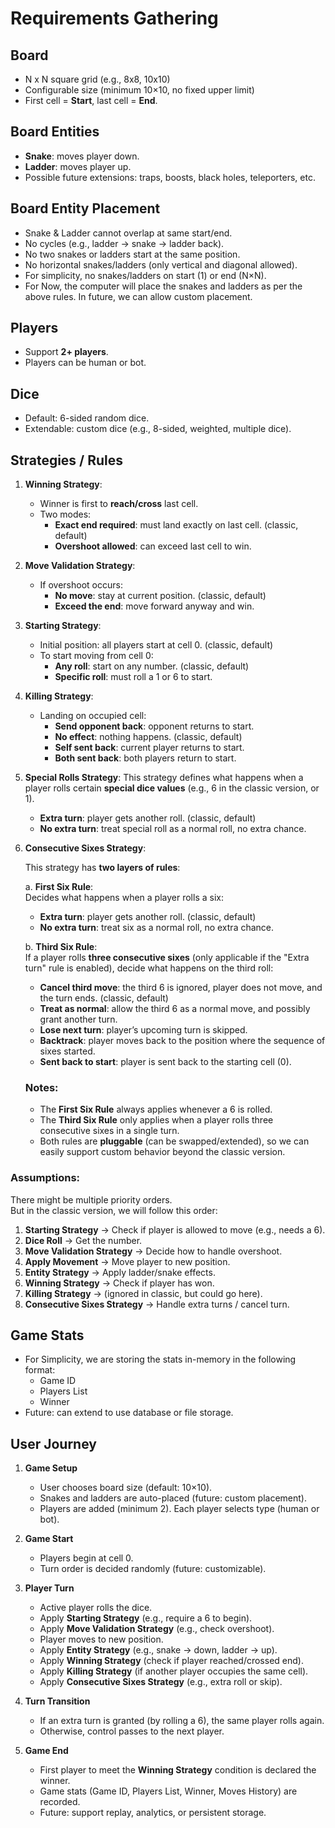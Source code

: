 # Requirements Gathering

## Board
- N x N square grid (e.g., 8x8, 10x10)
- Configurable size (minimum 10×10, no fixed upper limit)
- First cell = **Start**, last cell = **End**.

## Board Entities
- **Snake**: moves player down.
- **Ladder**: moves player up.
- Possible future extensions: traps, boosts, black holes, teleporters, etc.

## Board Entity Placement
- Snake & Ladder cannot overlap at same start/end.
- No cycles (e.g., ladder → snake → ladder back).
- No two snakes or ladders start at the same position.
- No horizontal snakes/ladders (only vertical and diagonal allowed).
- For simplicity, no snakes/ladders on start (1) or end (N×N).
- For Now, the computer will place the snakes and ladders as per the above rules. In future, we can allow custom placement.

## Players
- Support **2+ players**.
- Players can be human or bot.

## Dice
- Default: 6-sided random dice.
- Extendable: custom dice (e.g., 8-sided, weighted, multiple dice).

## Strategies / Rules
1. **Winning Strategy**:
    - Winner is first to **reach/cross** last cell.
    - Two modes:
        - **Exact end required**: must land exactly on last cell. (classic, default)
        - **Overshoot allowed**: can exceed last cell to win.

2. **Move Validation Strategy**:
    - If overshoot occurs:
        - **No move**: stay at current position. (classic, default)
        - **Exceed the end**: move forward anyway and win.

3. **Starting Strategy**:
    - Initial position: all players start at cell 0. (classic, default)
    - To start moving from cell 0:
        - **Any roll**: start on any number. (classic, default)
        - **Specific roll**: must roll a 1 or 6 to start.

4. **Killing Strategy**:
    - Landing on occupied cell:
        - **Send opponent back**: opponent returns to start.
        - **No effect**: nothing happens. (classic, default)
        - **Self sent back**: current player returns to start.
        - **Both sent back**: both players return to start.

5. **Special Rolls Strategy**:
    This strategy defines what happens when a player rolls certain **special dice values** (e.g., 6 in the classic version, or 1).
    - **Extra turn**: player gets another roll. (classic, default)
    - **No extra turn**: treat special roll as a normal roll, no extra chance.

5. **Consecutive Sixes Strategy**:

    This strategy has **two layers of rules**:

    a. **First Six Rule**:  
    Decides what happens when a player rolls a six:  
    - **Extra turn**: player gets another roll. (classic, default)  
    - **No extra turn**: treat six as a normal roll, no extra chance.  

    b. **Third Six Rule**:  
    If a player rolls **three consecutive sixes** (only applicable if the "Extra turn" rule is enabled), decide what happens on the third roll:  
    - **Cancel third move**: the third 6 is ignored, player does not move, and the turn ends. (classic, default)  
    - **Treat as normal**: allow the third 6 as a normal move, and possibly grant another turn.  
    - **Lose next turn**: player’s upcoming turn is skipped.  
    - **Backtrack**: player moves back to the position where the sequence of sixes started.  
    - **Sent back to start**: player is sent back to the starting cell (0).  

    ### Notes:
    - The **First Six Rule** always applies whenever a 6 is rolled.  
    - The **Third Six Rule** only applies when a player rolls three consecutive sixes in a single turn.  
    - Both rules are **pluggable** (can be swapped/extended), so we can easily support custom behavior beyond the classic version.



### Assumptions:

There might be multiple priority orders. <br>
But in the classic version, we will follow this order:

1. **Starting Strategy** → Check if player is allowed to move (e.g., needs a 6).
2. **Dice Roll** → Get the number.
3. **Move Validation Strategy** → Decide how to handle overshoot.
4. **Apply Movement** → Move player to new position.
5. **Entity Strategy** → Apply ladder/snake effects.
6. **Winning Strategy** → Check if player has won.
7. **Killing Strategy** → (ignored in classic, but could go here).
8. **Consecutive Sixes Strategy** → Handle extra turns / cancel turn.

## Game Stats
- For Simplicity, we are storing the stats in-memory in the following format:
    - Game ID
    - Players List
    - Winner
- Future: can extend to use database or file storage.

## User Journey

1. **Game Setup**
    - User chooses board size (default: 10×10).
    - Snakes and ladders are auto-placed (future: custom placement).
    - Players are added (minimum 2). Each player selects type (human or bot).

2. **Game Start**
    - Players begin at cell 0.
    - Turn order is decided randomly (future: customizable).

3. **Player Turn**
    - Active player rolls the dice.
    - Apply **Starting Strategy** (e.g., require a 6 to begin).
    - Apply **Move Validation Strategy** (e.g., check overshoot).
    - Player moves to new position.
    - Apply **Entity Strategy** (e.g., snake → down, ladder → up).
    - Apply **Winning Strategy** (check if player reached/crossed end).
    - Apply **Killing Strategy** (if another player occupies the same cell).
    - Apply **Consecutive Sixes Strategy** (e.g., extra roll or skip).

4. **Turn Transition**
    - If an extra turn is granted (by rolling a 6), the same player rolls again.
    - Otherwise, control passes to the next player.

5. **Game End**
    - First player to meet the **Winning Strategy** condition is declared the winner.
    - Game stats (Game ID, Players List, Winner, Moves History) are recorded.
    - Future: support replay, analytics, or persistent storage.
